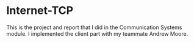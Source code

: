 # Internet-TCP
This is the project and report that I did in the Communication Systems module. I implemented the client part with my teammate Andrew Moore.
